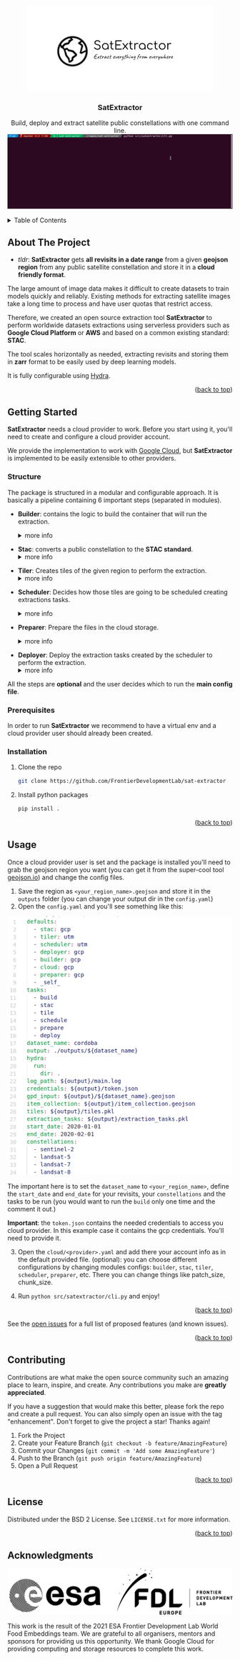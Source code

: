 <div id="top"></div>
<!--
*** Thanks for checking out the Best-README-Template. If you have a suggestion
*** that would make this better, please fork the repo and create a pull request
*** or simply open an issue with the tag "enhancement".
*** Don't forget to give the project a star!
*** Thanks again! Now go create something AMAZING! :D
-->



<!-- PROJECT SHIELDS -->
<!--
*** I'm using markdown "reference style" links for readability.
*** Reference links are enclosed in brackets [ ] instead of parentheses ( ).
*** See the bottom of this document for the declaration of the reference variables
*** for contributors-url, forks-url, etc. This is an optional, concise syntax you may use.
*** https://www.markdownguide.org/basic-syntax/#reference-style-links
-->
<!-- [![Contributors][contributors-shield]][contributors-url]
[![Forks][forks-shield]][forks-url]
[![Stargazers][stars-shield]][stars-url]
[![Issues][issues-shield]][issues-url]
[![MIT License][license-shield]][license-url]
[![LinkedIn][linkedin-shield]][linkedin-url] -->



<!-- PROJECT LOGO -->
<br />
<div align="center">
  <a href="https://github.com/othneildrew/Best-README-Template">
    <img src="images/satextractor.png" alt="Logo">
  </a>

  <h3 align="center">SatExtractor</h3>

  <p align="center">
    Build, deploy and extract satellite public constellations with one command line.
    <br />
   <a href="https://github.com/othneildrew/Best-README-Template">
    <img src="images/stac.gif" alt="Logo">
  </a>
</div>



<!-- TABLE OF CONTENTS -->
<details>
  <summary>Table of Contents</summary>
  <ol>
    <li>
      <a href="#about-the-project">About The Project</a>
    </li>
    <li>
      <a href="#getting-started">Getting Started</a>
      <ul>
        <li><a href="#structure">Structure</a></li>
        <li><a href="#prerequisites">Prerequisites</a></li>
        <li><a href="#installation">Installation</a></li>
      </ul>
    </li>
    <li><a href="#usage">Usage</a></li>
    <li><a href="#contributing">Contributing</a></li>
    <li><a href="#license">License</a></li>
  </ol>
</details>



<!-- ABOUT THE PROJECT -->
## About The Project

- *tldr*: **SatExtractor** gets **all revisits in a date range** from a given **geojson region** from any public satellite constellation and store it in a **cloud friendly format**.


The large amount of image data makes it difficult to create datasets to train models quickly and reliably. Existing methods for extracting satellite images take a long time to process and have user quotas that restrict access.

Therefore, we created an open source extraction tool **SatExtractor** to perform worldwide datasets extractions using serverless providers such as **Google Cloud Platform** or **AWS** and based on a common existing standard: **STAC**.

The tool scales horizontally as needed, extracting revisits and storing them in **zarr** format to be easily used by deep learning models.

It is fully configurable using [Hydra]([hydra](https://hydra.cc/)).

<p align="right">(<a href="#top">back to top</a>)</p>


<!-- GETTING STARTED -->
## Getting Started

**SatExtractor** needs a cloud provider to work. Before you start using it, you'll need to create and configure a cloud provider account.

We provide the implementation to work with [Google Cloud](https://cloud.google.com/), but **SatExtractor** is implemented to be easily extensible to other providers.

### Structure

The package is structured in a modular and configurable approach. It is basically a pipeline containing 6 important steps (separated in modules).

- **Builder**: contains the logic to build the container that will run the extraction. <details>
  <summary>more info</summary>
  SatExtractor is based on a docker container. The Dockerfile in the root dir is used to build the core package and a reference in it to the specific provider extraction logic should be explicitly added (see the gcp example in directory providers/gcp).

  This is done by setting <code> ENV PROVIDER </code>  var to point the provider directory. In the default Dockerfile it is set to gcp: <code> ENV PROVIDER providers/gcp </code>.
</details>

- **Stac**: converts a public constellation to the **STAC standard**.  <details>
  <summary>more info</summary>
  If the original constellation is not already in STAC standard it should be converted. To do so, you have to implement the constellation specific STAC conversor. Sentinel 2 and Landsat 7/8 examples can be found in <code> src/satextractor/stac </code>. The function that is actually called to perform the conversion to the STAC standard is set in stac hydra config file ( <code> conf/stac/gcp.yaml </code>)
</details>

- **Tiler**: Creates tiles of the given region to perform the extraction. <details>
  <summary>more info</summary>
  The Tiler split the region in UTM tiles using <a href=https://sentinelhub-py.readthedocs.io/en/latest/examples/large_area_utilities.html> SentinelHub splitter </a>. There will be one Extraction Task per Tile. The config about the tiler can be found in <code> conf/tiler/utm.yaml </code>. There, the size of the tiles can be specified. Take into account that these tiles are not the actual patches that are later stored in your cloud provider, this is just the unit from where the (smaller) patches will be extracted.
</details>

- **Scheduler**: Decides how those tiles are going to be scheduled creating extractions tasks. <details>
  <summary>more info</summary>
  The Scheduler takes the resulting tiles from the Tiler and creates the actual patches (called also tiles) to be extracted.

  For example, if the Tiler splitted the region in 10000x10000 tiles, now the scheduler can be set to extract from each of the tiles smaller patches of, say, 1000x1000. Also, the scheduler calculates the intersection between the patches and the constellation STAC assets. At the end, you'll have and object called <code> ExtractionTask </code> with the information to extract one revisit, one band and one tile splitted in multiple patches. This <code> ExtractionTask </code> will be send to the cloud provider to perform the actual extraction.

  The config about the scheduler can be found in <code> conf/scheduler/utm.yaml </code>.
</details>

- **Preparer**: Prepare the files in the cloud storage. <details>
  <summary>more info</summary>
  The Preparer creates the cloud file structure. It creates the needed zarr groups and arrays in order to later store the extracted patches.

  The gcp preparer config can be found in <code> conf/preparer/gcp.yaml </code>.
</details>

- **Deployer**: Deploy the extraction tasks created by the scheduler to perform the extraction. <details>
  <summary>more info</summary>
  The Deployer sends one message per ExtractionTask to the cloud provider to perform the actal extraction. It works by publishing messages to a PubSub queue where the extraction is subscribed to. When a new message (ExtractionTask) arrives it will be automatically run on the cloud autoscaling.
  The gcp deployer config can be found in <code> conf/deployer/gcp.yaml </code>.
</details>


All the steps are **optional** and the user decides which to run the **main config file**.


### Prerequisites

In order to run **SatExtractor** we recommend to have a virtual env and a cloud provider user should already been created.

### Installation


1. Clone the repo
   ```sh
   git clone https://github.com/FrontierDevelopmentLab/sat-extractor
   ```
2. Install python packages
   ```sh
   pip install .
   ```

<p align="right">(<a href="#top">back to top</a>)</p>



<!-- USAGE EXAMPLES -->
## Usage

Once a cloud provider user is set and the package is installed you'll need to grab the geojson region you want (you can get it from the super-cool tool [geojson.io](geojson.io)) and change the config files.

1. Save the region as `<your_region_name>.geojson` and store it in the `outputs` folder (you can change your output dir in the `config.yaml`)
2. Open the `config.yaml` and you'll see something like this:

<img src="images/config.png" alt="Logo">

The important here is to set the `dataset_name` to  `<your_region_name>`, define the `start_date` and `end_date` for your revisits, your `constellations` and the tasks to be run (you would want to run the `build` only one time and the comment it out.)

**Important**: the `token.json` contains the needed credentials to access you cloud provider. In this example case it contains the gcp credentials. You'll need to provide it.

3. Open the `cloud/<provider>.yaml` and add there your account info as in the default provided file.
   (optional): you can choose different configurations by changing modules configs: `builder`, `stac`, `tiler`, `scheduler`, `preparer`, etc. There you can change things like patch_size, chunk_size.

4. Run `python src/satextractor/cli.py` and enjoy!


<p align="right">(<a href="#top">back to top</a>)</p>


See the [open issues](https://github.com/FrontierDevelopmentLab/sat-extractor/issues) for a full list of proposed features (and known issues).

<p align="right">(<a href="#top">back to top</a>)</p>



<!-- CONTRIBUTING -->
## Contributing

Contributions are what make the open source community such an amazing place to learn, inspire, and create. Any contributions you make are **greatly appreciated**.

If you have a suggestion that would make this better, please fork the repo and create a pull request. You can also simply open an issue with the tag "enhancement".
Don't forget to give the project a star! Thanks again!

1. Fork the Project
2. Create your Feature Branch (`git checkout -b feature/AmazingFeature`)
3. Commit your Changes (`git commit -m 'Add some AmazingFeature'`)
4. Push to the Branch (`git push origin feature/AmazingFeature`)
5. Open a Pull Request

<p align="right">(<a href="#top">back to top</a>)</p>



<!-- LICENSE -->
## License

Distributed under the BSD 2 License. See `LICENSE.txt` for more information.

<p align="right">(<a href="#top">back to top</a>)</p>

## Acknowledgments

<div align="center">
   <a href="https://fdleurope.org/">
    <img src="images/fdleuropeESA.png" alt="fdleurope">
  </a>
</div>


This work is the result of the 2021 ESA Frontier Development Lab World Food Embeddings team. We are grateful to all organisers, mentors and sponsors for providing us this opportunity. We thank Google Cloud for providing computing and storage resources to complete this work.
